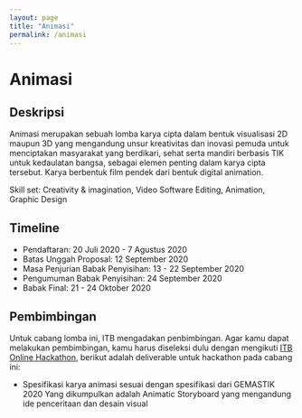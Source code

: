 ```yaml
---
layout: page
title: "Animasi"
permalink: /animasi
---
```


# Animasi

## Deskripsi
Animasi merupakan sebuah lomba karya cipta dalam bentuk visualisasi 2D maupun 3D yang mengandung unsur kreativitas dan inovasi pemuda untuk menciptakan masyarakat yang berdikari, sehat serta mandiri berbasis TIK untuk kedaulatan bangsa, sebagai elemen penting dalam karya cipta tersebut.
Karya berbentuk film pendek dari bentuk digital animation.

Skill set: Creativity & imagination, Video Software Editing, Animation, Graphic Design

## Timeline
- Pendaftaran: 20 Juli 2020 - 7 Agustus 2020
- Batas Unggah Proposal: 12 September 2020
- Masa Penjurian Babak Penyisihan: 13 - 22 September 2020
- Pengumuman Babak Penyisihan: 24 September 2020
- Babak Final: 21 - 24 Oktober 2020

## Pembimbingan

Untuk cabang lomba ini, ITB mengadakan penbimbingan. Agar kamu dapat melakukan pembimbingan, kamu harus diseleksi dulu dengan mengikuti [ITB Online Hackathon](hackathon), berikut adalah deliverable untuk hackathon pada cabang ini: 

- Spesifikasi karya animasi sesuai dengan spesifikasi dari GEMASTIK 2020
Yang dikumpulkan adalah Animatic Storyboard yang mengandung ide penceritaan dan desain visual